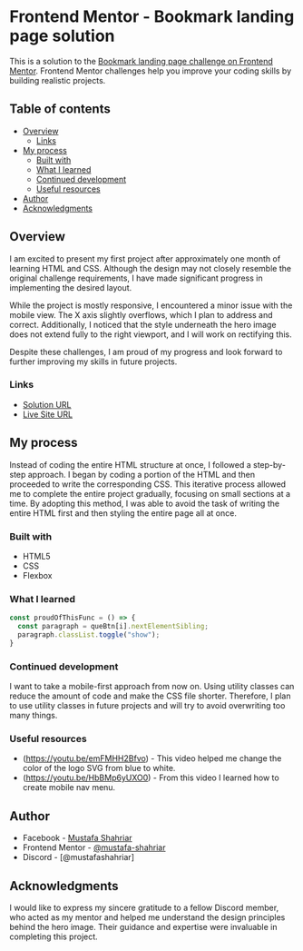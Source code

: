 # Frontend Mentor - Bookmark landing page solution

This is a solution to the [Bookmark landing page challenge on Frontend Mentor](https://www.frontendmentor.io/challenges/bookmark-landing-page-5d0b588a9edda32581d29158). Frontend Mentor challenges help you improve your coding skills by building realistic projects. 

## Table of contents

- [Overview](#overview)
  - [Links](#links)
- [My process](#my-process)
  - [Built with](#built-with)
  - [What I learned](#what-i-learned)
  - [Continued development](#continued-development)
  - [Useful resources](#useful-resources)
- [Author](#author)
- [Acknowledgments](#acknowledgments)

## Overview
I am excited to present my first project after approximately one month of learning HTML and CSS. Although the design may not closely resemble the original challenge requirements, I have made significant progress in implementing the desired layout.

While the project is mostly responsive, I encountered a minor issue with the mobile view. The X axis slightly overflows, which I plan to address and correct. Additionally, I noticed that the style underneath the hero image does not extend fully to the right viewport, and I will work on rectifying this.

Despite these challenges, I am proud of my progress and look forward to further improving my skills in future projects.

### Links

-  [Solution URL](https://github.com/mustafa-shahriar/bookmark-landing-page-master)
-  [Live Site URL](https://mustafa-shahriar.github.io/bookmark-landing-page-master/)

## My process
Instead of coding the entire HTML structure at once, I followed a step-by-step approach. I began by coding a portion of the HTML and then proceeded to write the corresponding CSS. This iterative process allowed me to complete the entire project gradually, focusing on small sections at a time. By adopting this method, I was able to avoid the task of writing the entire HTML first and then styling the entire page all at once.

### Built with

- HTML5
- CSS
- Flexbox


### What I learned

```js
const proudOfThisFunc = () => {
  const paragraph = queBtn[i].nextElementSibling;
  paragraph.classList.toggle("show");
}
```

### Continued development

I want to take a mobile-first approach from now on. Using utility classes can reduce the amount of code and make the CSS file shorter. Therefore, I plan to use utility classes in future projects and will try to avoid overwriting too many things.

### Useful resources

- (https://youtu.be/emFMHH2Bfvo) - This video helped me change the color of the logo SVG from blue to white.
- (https://youtu.be/HbBMp6yUXO0) - From this video I learned how to create mobile nav menu.


## Author

- Facebook - [Mustafa Shahriar](https://www.facebook.com/profile.php?id=100078130358384) 
- Frontend Mentor - [@mustafa-shahriar](https://www.frontendmentor.io/profile/mustafa-shahriar)
- Discord - [@mustafashahriar]


## Acknowledgments

I would like to express my sincere gratitude to a fellow Discord member, who acted as my mentor and helped me understand the design principles behind the hero image. Their guidance and expertise were invaluable in completing this project.

